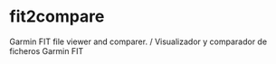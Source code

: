 # fit2compare
Garmin FIT file viewer and comparer. / Visualizador y comparador de ficheros Garmin FIT

